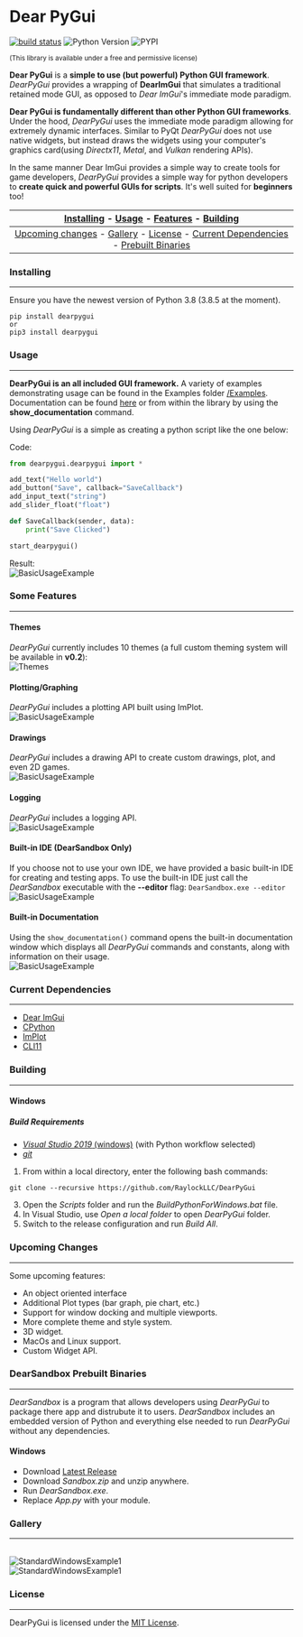 # Dear PyGui
[![build status](https://github.com/RaylockLLC/DearPyGui/workflows/Windows/badge.svg)](https://github.com/RaylockLLC/DearPyGui/actions?workflow=Windows)
![Python Version](https://img.shields.io/pypi/pyversions/dearpygui)
![PYPI](https://img.shields.io/pypi/v/dearpygui)

<sub>(This library is available under a free and permissive license)</sub>

**Dear PyGui** is a **simple to use (but powerful) Python GUI framework**. _DearPyGui_ provides a wrapping of **DearImGui** that simulates a traditional retained mode GUI, as opposed to _Dear ImGui_'s immediate mode paradigm.

**Dear PyGui is fundamentally different than other Python GUI frameworks**. Under the hood, _DearPyGui_ uses the immediate mode paradigm allowing for extremely dynamic interfaces. Similar to PyQt _DearPyGui_ does not use native widgets, but instead draws the widgets using your computer's graphics card(using _Directx11_, _Metal_, and _Vulkan_ rendering APIs).

In the same manner Dear ImGui provides a simple way to create tools for game developers, _DearPyGui_ provides a simple way for python developers to **create quick and powerful GUIs for scripts**. It's well suited for **beginners** too!

| [Installing](#installing) - [Usage](#usage) - [Features](#some-features) - [Building](#building)|
:----------------------------------------------------------: |
| [Upcoming changes](#upcoming-changes) - [Gallery](#gallery) - [License](#license) - [Current Dependencies](#current-dependencies) - [Prebuilt Binaries](#dearsandbox-prebuilt-binaries)|

### Installing

---


Ensure you have the newest version of Python 3.8 (3.8.5 at the moment).
 ```
 pip install dearpygui
 or
 pip3 install dearpygui
 ```

### Usage

 ---
 
**DearPyGui is an all included GUI framework.** A variety of examples demonstrating usage
can be found in the Examples folder [/Examples](https://github.com/RaylockLLC/DearPyGui/tree/master/Examples).
Documentation can be found [here](https://raylockllc.github.io/DearPyGui/) or from within the library by 
using the **show_documentation** command.

Using _DearPyGui_ is a simple as creating a python script like the one below:

Code:
```Python
from dearpygui.dearpygui import *

add_text("Hello world")
add_button("Save", callback="SaveCallback")
add_input_text("string")
add_slider_float("float")

def SaveCallback(sender, data):
    print("Save Clicked")

start_dearpygui()

```
Result:
<BR>![BasicUsageExample](https://github.com/RaylockLLC/DearPyGui/blob/assets/BasicUsageExample1.PNG?raw=true)
 

### Some Features

---

#### Themes
_DearPyGui_ currently includes 10 themes (a full custom theming system will be available in **v0.2**):
<BR>![Themes](https://github.com/RaylockLLC/DearPyGui/blob/assets/Themes.PNG?raw=true)

#### Plotting/Graphing
_DearPyGui_ includes a plotting API built using ImPlot.
<BR>![BasicUsageExample](https://github.com/RaylockLLC/DearPyGui/blob/assets/PlottingExample1.PNG?raw=true)
  
#### Drawings
_DearPyGui_ includes a drawing API to create custom drawings, plot, and even 2D games.
<BR>![BasicUsageExample](https://github.com/RaylockLLC/DearPyGui/blob/assets/DrawingExample1.PNG?raw=true)

#### Logging
_DearPyGui_ includes a logging API.
<BR>![BasicUsageExample](https://github.com/RaylockLLC/DearPyGui/blob/assets/LoggingExample1.PNG?raw=true)
  
#### Built-in IDE (DearSandbox Only)
If you choose not to use your own IDE, we have provided a basic built-in IDE for creating and testing apps. To use the built-in IDE just call the _DearSandbox_ executable with the **--editor** flag: ```DearSandbox.exe --editor```
<BR>![BasicUsageExample](https://github.com/RaylockLLC/DearPyGui/blob/assets/IDEExample1.PNG?raw=true)
  
#### Built-in Documentation
Using the ```show_documentation()``` command opens the built-in documentation window which displays all _DearPyGui_ commands and constants, along with information on their usage.
<BR>![BasicUsageExample](https://github.com/RaylockLLC/DearPyGui/blob/assets/DocumentationExample.PNG?raw=true)
  
### Current Dependencies

---

- [Dear ImGui](https://github.com/ocornut/imgui)
- [CPython](https://github.com/python/cpython)
- [ImPlot](https://github.com/epezent/implot)
- [CLI11](https://github.com/CLIUtils/CLI11)


### Building

---

#### Windows

##### Build Requirements

- [_Visual Studio 2019_ (windows)](https://visualstudio.microsoft.com/vs/) (with Python workflow selected)
- [_git_](https://git-scm.com/)

1. From within a local directory, enter the following bash commands:
```
git clone --recursive https://github.com/RaylockLLC/DearPyGui
```
3. Open the _Scripts_ folder and run the _BuildPythonForWindows.bat_ file.
4. In Visual Studio, use _Open a local folder_ to open _DearPyGui_ folder.
5. Switch to the release configuration and run _Build All_.

### Upcoming Changes

---

Some upcoming features:
- An object oriented interface
- Additional Plot types (bar graph, pie chart, etc.)
- Support for window docking and multiple viewports.
- More complete theme and style system.
- 3D widget.
- MacOs and Linux support.
- Custom Widget API.

### DearSandbox Prebuilt Binaries

---

_DearSandbox_ is a program that allows developers using _DearPyGui_ to package there app and distrubute it to users. _DearSandbox_ includes an embedded version of Python and everything else needed to run _DearPyGui_ without any dependencies.
#### Windows
- Download [Latest Release](https://github.com/RaylockLLC/DearPyGui/releases/download/v0.1-alpha12/Sandbox.zip)
- Download _Sandbox.zip_ and unzip anywhere. 
- Run _DearSandbox.exe_.
- Replace _App.py_ with your module.

### Gallery

---

<BR>![StandardWindowsExample1](https://github.com/RaylockLLC/DearPyGui/blob/assets/WidgetsExample1.PNG?raw=true)
<BR>![StandardWindowsExample1](https://github.com/RaylockLLC/DearPyGui/blob/assets/StandardWindowsExample1.PNG?raw=true)

### License

---

DearPyGui is licensed under the [MIT License](https://github.com/RaylockLLC/DearPyGui/blob/master/LICENSE).
